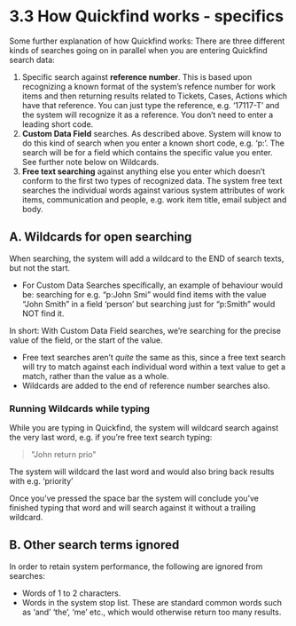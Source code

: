 # 3.3 How Quickfind works - specifics

Some further explanation of how Quickfind works: There are three different kinds of searches going on in parallel when you are entering Quickfind search data:

1. Specific search against **reference number**. This is based upon recognizing a known format of the system’s refence number for work items and then returning results related to Tickets, Cases, Actions which have that reference. You can just type the reference, e.g. ‘17117-T’ and the system will recognize it as a reference. You don’t need to enter a leading short code.
2. **Custom Data Field** searches. As described above. System will know to do this kind of search when you enter a known short code, e.g. ‘p:’. The search will be for a field which contains the specific value you enter. See further note below on Wildcards.
3. **Free text searching** against anything else you enter which doesn’t conform to the first two types of recognized data. The system free text searches the individual words against various system attributes of work items, communication and people, e.g. work item title, email subject and body.

## A. Wildcards for open searching

When searching, the system will add a wildcard to the END of search texts, but not the start.

* For Custom Data Searches specifically, an example of behaviour would be: searching for e.g. “p:John Smi” would find items with the value “John Smith” in a field ‘person’ but searching just for “p:Smith” would NOT find it.

In short: With Custom Data Field searches, we’re searching for the precise value of the field, or the start of the value.

* Free text searches aren’t _quite_ the same as this, since a free text search will try to match against each individual word within a text value to get a match, rather than the value as a whole.
* Wildcards are added to the end of reference number searches also.

### **Running Wildcards while typing**

While you are typing in Quickfind, the system will wildcard search against the very last word, e.g. if you’re free text search typing:

> "John return prio"

The system will wildcard the last word and would also bring back results with e.g. ‘priority’

Once you’ve pressed the space bar the system will conclude you’ve finished typing that word and will search against it without a trailing wildcard.

## B. Other search terms ignored

In order to retain system performance, the following are ignored from searches:

* Words of 1 to 2 characters.
* Words in the system stop list. These are standard common words such as ‘and’ ‘the’, ‘me’ etc., which would otherwise return too many results.

